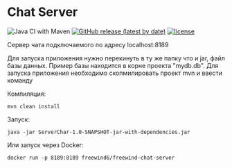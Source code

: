 # Chat Server
![Java CI with Maven](https://github.com/FreeWind6/Chat_server/workflows/Java%20CI%20with%20Maven/badge.svg?branch=master)
[![GitHub release (latest by date)](https://img.shields.io/github/v/release/freewind6/Chat_server)](https://github.com/FreeWind6/Chat_server/releases)
[![license](https://img.shields.io/github/license/freeWind6/Chat_server)](https://github.com/FreeWind6/Chat_server/blob/master/LICENSE)

Сервер чата подключаемого по адресу localhost:8189

Для запуска приложения нужно перекинуть в ту же папку что и jar, файл базы данных. Пример базы находится в корне проекта "mydb.db".
Для запуска приложения необходимо скопмилировать проект mvn и ввести команду 

Компиляция:
    
    mvn clean install
    
Запуск:

    java -jar ServerChar-1.0-SNAPSHOT-jar-with-dependencies.jar
    
Или запуск через Docker:

    docker run -p 8189:8189 freewind6/freewind-chat-server
